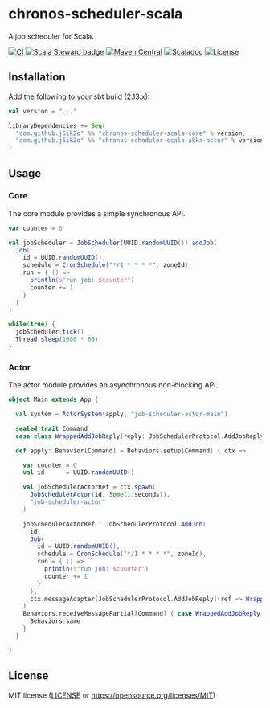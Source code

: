 # chronos-scheduler-scala

A job scheduler for Scala.

[![CI](https://github.com/j5ik2o/chronos-scheduler-scala/workflows/CI/badge.svg)](https://github.com/j5ik2o/chronos-scheduler-scala/actions?query=workflow%3ACI)
[![Scala Steward badge](https://img.shields.io/badge/Scala_Steward-helping-blue.svg?style=flat&logo=data:image/png;base64,iVBORw0KGgoAAAANSUhEUgAAAA4AAAAQCAMAAAARSr4IAAAAVFBMVEUAAACHjojlOy5NWlrKzcYRKjGFjIbp293YycuLa3pYY2LSqql4f3pCUFTgSjNodYRmcXUsPD/NTTbjRS+2jomhgnzNc223cGvZS0HaSD0XLjbaSjElhIr+AAAAAXRSTlMAQObYZgAAAHlJREFUCNdNyosOwyAIhWHAQS1Vt7a77/3fcxxdmv0xwmckutAR1nkm4ggbyEcg/wWmlGLDAA3oL50xi6fk5ffZ3E2E3QfZDCcCN2YtbEWZt+Drc6u6rlqv7Uk0LdKqqr5rk2UCRXOk0vmQKGfc94nOJyQjouF9H/wCc9gECEYfONoAAAAASUVORK5CYII=)](https://scala-steward.org)
[![Maven Central](https://maven-badges.herokuapp.com/maven-central/com.github.j5ik2o/chronos-scheduler-scala_2.13/badge.svg)](https://maven-badges.herokuapp.com/maven-central/com.github.j5ik2o/chronos-scheduler-scala_2.13)
[![Scaladoc](http://javadoc-badge.appspot.com/com.github.j5ik2o/chronos-scheduler-scala_2.13.svg?label=scaladoc)](http://javadoc-badge.appspot.com/com.github.j5ik2o/chronos-scheduler-scala_2.13/com/github/j5ik2o/cron/index.html?javadocio=true)
[![License](https://img.shields.io/badge/License-MIT-blue.svg)](https://opensource.org/licenses/MIT)

## Installation

Add the following to your sbt build (2.13.x):

```scala
val version = "..."

libraryDependencies += Seq(
  "com.github.j5ik2o" %% "chronos-scheduler-scala-core" % version,
  "com.github.j5ik2o" %% "chronos-scheduler-scala-akka-actor" % version
)
```

## Usage

### Core

The core module provides a simple synchronous API.

```scala
var counter = 0

val jobScheduler = JobScheduler(UUID.randomUUID()).addJob(
  Job(
    id = UUID.randomUUID(),
    schedule = CronSchedule("*/1 * * * *", zoneId),
    run = { () =>
      println(s"run job: $counter")
      counter += 1
    }
  )
)

while(true) {
  jobScheduler.tick()
  Thread.sleep(1000 * 60)
}
```

### Actor

The actor module provides an asynchronous non-blocking API.

```scala
object Main extends App {

  val system = ActorSystem(apply, "job-scheduler-actor-main")

  sealed trait Command
  case class WrappedAddJobReply(reply: JobSchedulerProtocol.AddJobReply) extends Command

  def apply: Behavior[Command] = Behaviors.setup[Command] { ctx =>

    var counter = 0
    val id      = UUID.randomUUID()

    val jobSchedulerActorRef = ctx.spawn(
      JobSchedulerActor(id, Some(1.seconds)), 
      "job-scheduler-actor"
    )

    jobSchedulerActorRef ! JobSchedulerProtocol.AddJob(
      id,
      Job(
        id = UUID.randomUUID(),
        schedule = CronSchedule("*/1 * * * *", zoneId),
        run = { () =>
          println(s"run job: $counter")
          counter += 1
        }
      ),
      ctx.messageAdapter[JobSchedulerProtocol.AddJobReply](ref => WrappedAddJobReply(ref))
    )
    Behaviors.receiveMessagePartial[Command] { case WrappedAddJobReply(AddJobSucceeded) =>
      Behaviors.same
    }
  }

}
```

## License

MIT license ([LICENSE](LICENSE) or https://opensource.org/licenses/MIT)
